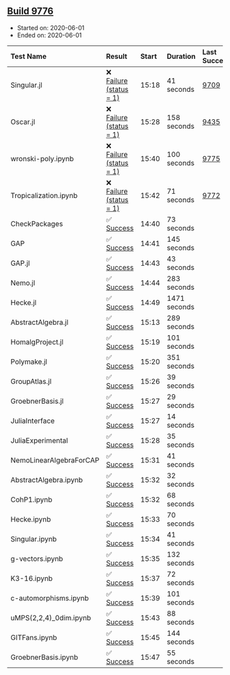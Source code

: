 ## [Build 9776](https://oscarci.mathematik.uni-kl.de/job/oscar/9776/)

* Started on: 2020-06-01
* Ended on: 2020-06-01

| Test Name    | Result | Start | Duration | Last Success | First Failure |
|:-------------|:-------|:------|:---------|:-------------|:--------------|
| Singular.jl | ❌ [Failure (status = 1)](https://oscarci.mathematik.uni-kl.de/job/oscar/9776/artifact/logs/build-9776/Singular.jl.log) | 15:18 | 41 seconds | [9709](https://oscarci.mathematik.uni-kl.de/job/oscar/9709/) | [9710](https://oscarci.mathematik.uni-kl.de/job/oscar/9710/) |
| Oscar.jl | ❌ [Failure (status = 1)](https://oscarci.mathematik.uni-kl.de/job/oscar/9776/artifact/logs/build-9776/Oscar.jl.log) | 15:28 | 158 seconds | [9435](https://oscarci.mathematik.uni-kl.de/job/oscar/9435/) | [9436](https://oscarci.mathematik.uni-kl.de/job/oscar/9436/) |
| wronski-poly.ipynb | ❌ [Failure (status = 1)](https://oscarci.mathematik.uni-kl.de/job/oscar/9776/artifact/logs/build-9776/wronski-poly.ipynb.log) | 15:40 | 100 seconds | [9775](https://oscarci.mathematik.uni-kl.de/job/oscar/9775/) | [9776](https://oscarci.mathematik.uni-kl.de/job/oscar/9776/) |
| Tropicalization.ipynb | ❌ [Failure (status = 1)](https://oscarci.mathematik.uni-kl.de/job/oscar/9776/artifact/logs/build-9776/Tropicalization.ipynb.log) | 15:42 | 71 seconds | [9772](https://oscarci.mathematik.uni-kl.de/job/oscar/9772/) | [9773](https://oscarci.mathematik.uni-kl.de/job/oscar/9773/) |
| CheckPackages | ✅ [Success](https://oscarci.mathematik.uni-kl.de/job/oscar/9776/artifact/logs/build-9776/CheckPackages.log) | 14:40 | 73 seconds |  |  |
| GAP | ✅ [Success](https://oscarci.mathematik.uni-kl.de/job/oscar/9776/artifact/logs/build-9776/GAP.log) | 14:41 | 145 seconds |  |  |
| GAP.jl | ✅ [Success](https://oscarci.mathematik.uni-kl.de/job/oscar/9776/artifact/logs/build-9776/GAP.jl.log) | 14:43 | 43 seconds |  |  |
| Nemo.jl | ✅ [Success](https://oscarci.mathematik.uni-kl.de/job/oscar/9776/artifact/logs/build-9776/Nemo.jl.log) | 14:44 | 283 seconds |  |  |
| Hecke.jl | ✅ [Success](https://oscarci.mathematik.uni-kl.de/job/oscar/9776/artifact/logs/build-9776/Hecke.jl.log) | 14:49 | 1471 seconds |  |  |
| AbstractAlgebra.jl | ✅ [Success](https://oscarci.mathematik.uni-kl.de/job/oscar/9776/artifact/logs/build-9776/AbstractAlgebra.jl.log) | 15:13 | 289 seconds |  |  |
| HomalgProject.jl | ✅ [Success](https://oscarci.mathematik.uni-kl.de/job/oscar/9776/artifact/logs/build-9776/HomalgProject.jl.log) | 15:19 | 101 seconds |  |  |
| Polymake.jl | ✅ [Success](https://oscarci.mathematik.uni-kl.de/job/oscar/9776/artifact/logs/build-9776/Polymake.jl.log) | 15:20 | 351 seconds |  |  |
| GroupAtlas.jl | ✅ [Success](https://oscarci.mathematik.uni-kl.de/job/oscar/9776/artifact/logs/build-9776/GroupAtlas.jl.log) | 15:26 | 39 seconds |  |  |
| GroebnerBasis.jl | ✅ [Success](https://oscarci.mathematik.uni-kl.de/job/oscar/9776/artifact/logs/build-9776/GroebnerBasis.jl.log) | 15:27 | 29 seconds |  |  |
| JuliaInterface | ✅ [Success](https://oscarci.mathematik.uni-kl.de/job/oscar/9776/artifact/logs/build-9776/JuliaInterface.log) | 15:27 | 14 seconds |  |  |
| JuliaExperimental | ✅ [Success](https://oscarci.mathematik.uni-kl.de/job/oscar/9776/artifact/logs/build-9776/JuliaExperimental.log) | 15:28 | 35 seconds |  |  |
| NemoLinearAlgebraForCAP | ✅ [Success](https://oscarci.mathematik.uni-kl.de/job/oscar/9776/artifact/logs/build-9776/NemoLinearAlgebraForCAP.log) | 15:31 | 41 seconds |  |  |
| AbstractAlgebra.ipynb | ✅ [Success](https://oscarci.mathematik.uni-kl.de/job/oscar/9776/artifact/logs/build-9776/AbstractAlgebra.ipynb.log) | 15:32 | 32 seconds |  |  |
| CohP1.ipynb | ✅ [Success](https://oscarci.mathematik.uni-kl.de/job/oscar/9776/artifact/logs/build-9776/CohP1.ipynb.log) | 15:32 | 68 seconds |  |  |
| Hecke.ipynb | ✅ [Success](https://oscarci.mathematik.uni-kl.de/job/oscar/9776/artifact/logs/build-9776/Hecke.ipynb.log) | 15:33 | 70 seconds |  |  |
| Singular.ipynb | ✅ [Success](https://oscarci.mathematik.uni-kl.de/job/oscar/9776/artifact/logs/build-9776/Singular.ipynb.log) | 15:34 | 41 seconds |  |  |
| g-vectors.ipynb | ✅ [Success](https://oscarci.mathematik.uni-kl.de/job/oscar/9776/artifact/logs/build-9776/g-vectors.ipynb.log) | 15:35 | 132 seconds |  |  |
| K3-16.ipynb | ✅ [Success](https://oscarci.mathematik.uni-kl.de/job/oscar/9776/artifact/logs/build-9776/K3-16.ipynb.log) | 15:37 | 72 seconds |  |  |
| c-automorphisms.ipynb | ✅ [Success](https://oscarci.mathematik.uni-kl.de/job/oscar/9776/artifact/logs/build-9776/c-automorphisms.ipynb.log) | 15:39 | 101 seconds |  |  |
| uMPS(2,2,4)_0dim.ipynb | ✅ [Success](https://oscarci.mathematik.uni-kl.de/job/oscar/9776/artifact/logs/build-9776/uMPS-2-2-4-_0dim.ipynb.log) | 15:43 | 88 seconds |  |  |
| GITFans.ipynb | ✅ [Success](https://oscarci.mathematik.uni-kl.de/job/oscar/9776/artifact/logs/build-9776/GITFans.ipynb.log) | 15:45 | 144 seconds |  |  |
| GroebnerBasis.ipynb | ✅ [Success](https://oscarci.mathematik.uni-kl.de/job/oscar/9776/artifact/logs/build-9776/GroebnerBasis.ipynb.log) | 15:47 | 55 seconds |  |  |
